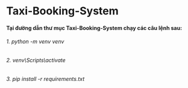 # Taxi-Booking-System

#### Tại đường dẫn thư mục Taxi-Booking-System chạy các câu lệnh sau:
###### 1. python -m venv venv
###### 2. venv\Scripts\activate
###### 3. pip install -r requirements.txt
